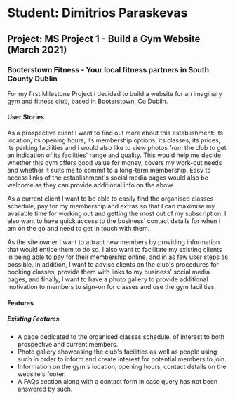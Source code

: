 # Student: Dimitrios Paraskevas
## Project: MS Project 1 - Build a Gym Website (March 2021)

### Booterstown Fitness - Your local fitness partners in South County Dublin
For my first Milestone Project i decided to build a website for an imaginary gym and fitness club, based in Booterstown, Co Dublin. 

#### User Stories
As a prospective client I want to find out more about this establishment: its location, its opening hours, its membership options, its classes, its prices,
its parking facilities and i would also like to view photos from the club to get an indication of its facilities' range and quality. This would help me decide whether this gym offers good value for money, covers my work-out needs and whether it suits me to commit to a long-term membership. Easy to access links of the establishment's social media pages would also be welcome as they can provide additional info on the above.

As a current client I want to be able to easily find the organised classes schedule, pay for my membership and extras so that I can maximise my available time for working out and getting the most out of my subscription. I also want to have quick access to the business' contact details for when i am on the go and need to get in touch with them.

As the site owner I want to attract new members by providing information that would entice them to do so. I also want to facilitate my existing clients in being able to pay for their membership online, and in as few user steps as possible. In addition, I want to advise clients on the club's procedures for booking classes, provide them with links to my business' social media pages, and finally, I want to have a photo gallery to provide additional motivation to members to sign-on for classes and use the gym facilities. 

#### Features
##### Existing Features
* A page dedicated to the organised classes schedule, of interest to both prospective and current members.
* Photo gallery showcasing the club's facilities as well as people using such in order to inform and create interest for potential members to join.
* Information on the gym's location, opening hours, contact details on the website's footer.
* A FAQs section along with a contact form in case query has not been answered by such.
